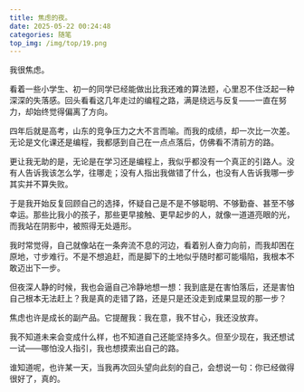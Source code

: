 ```yaml
---
title: 焦虑的夜。
date: 2025-05-22 00:24:48
categories: 随笔
top_img: /img/top/19.png
---
```


我很焦虑。

看着一些小学生、初一的同学已经能做出比我还难的算法题，心里忍不住泛起一种深深的失落感。回头看看这几年走过的编程之路，满是绕远与反复——一直在努力，却始终觉得偏离了方向。

四年后就是高考，山东的竞争压力之大不言而喻。而我的成绩，却一次比一次差。无论是文化课还是编程，我都感到自己在一点点落后，仿佛看不清前方的路。

更让我无助的是，无论是在学习还是编程上，我似乎都没有一个真正的引路人。没有人告诉我该怎么学，往哪走；没有人指出我做错了什么，也没有人告诉我哪一步其实并不算失败。

于是我开始反复回顾自己的选择，怀疑自己是不是不够聪明、不够勤奋、甚至不够幸运。那些比我小的孩子，那些更早接触、更早起步的人，就像一道道亮眼的光，而我站在阴影中，被照得无处遁形。

我时常觉得，自己就像站在一条奔流不息的河边，看着别人奋力向前，而我却困在原地，寸步难行。不是不想追赶，而是脚下的土地似乎随时都可能塌陷，我根本不敢迈出下一步。

但夜深人静的时候，我也会逼自己冷静地想一想：我到底是在害怕落后，还是害怕自己根本无法赶上？我是真的走错了路，还是只是还没走到成果显现的那一步？

焦虑也许是成长的副产品。它提醒我：我在意，我不甘心，我还没放弃。

我不知道未来会变成什么样，也不知道自己还能坚持多久。但至少现在，我还想试一试——哪怕没人指引，我也想摸索出自己的路。

谁知道呢，也许某一天，当我再次回头望向此刻的自己，会想说一句：你已经做得很好了，真的。
